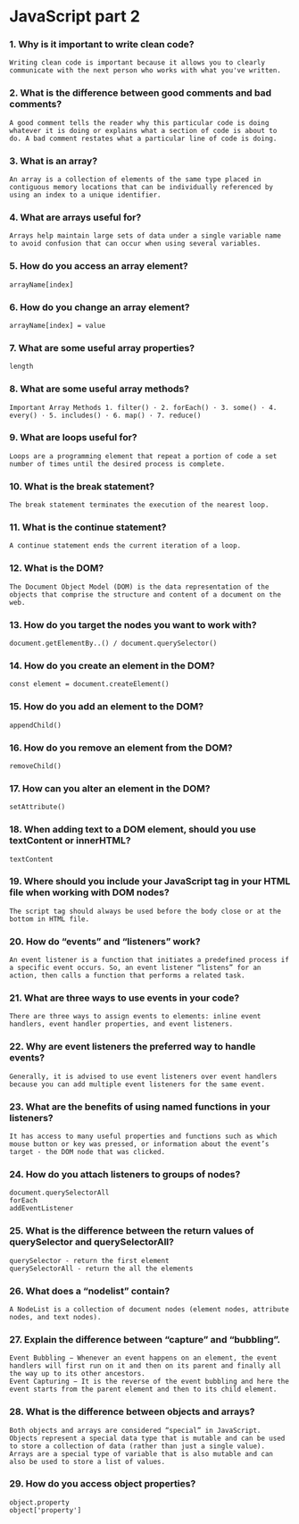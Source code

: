 # JavaScript part 2

### 1. Why is it important to write clean code?
    Writing clean code is important because it allows you to clearly communicate with the next person who works with what you've written.
### 2. What is the difference between good comments and bad comments?
    A good comment tells the reader why this particular code is doing whatever it is doing or explains what a section of code is about to do. A bad comment restates what a particular line of code is doing.
### 3. What is an array?
    An array is a collection of elements of the same type placed in contiguous memory locations that can be individually referenced by using an index to a unique identifier.
### 4. What are arrays useful for?
    Arrays help maintain large sets of data under a single variable name to avoid confusion that can occur when using several variables.
### 5. How do you access an array element?
    arrayName[index]
### 6. How do you change an array element?
    arrayName[index] = value
### 7. What are some useful array properties?
    length
### 8. What are some useful array methods?
    Important Array Methods 1. filter() · 2. forEach() · 3. some() · 4. every() · 5. includes() · 6. map() · 7. reduce()
### 9. What are loops useful for?
    Loops are a programming element that repeat a portion of code a set number of times until the desired process is complete.
### 10. What is the break statement?
    The break statement terminates the execution of the nearest loop.
### 11. What is the continue statement?
    A continue statement ends the current iteration of a loop.
### 12. What is the DOM?
    The Document Object Model (DOM) is the data representation of the objects that comprise the structure and content of a document on the web.
### 13. How do you target the nodes you want to work with?
    document.getElementBy..() / document.querySelector()
### 14. How do you create an element in the DOM?
    const element = document.createElement()
### 15. How do you add an element to the DOM?
    appendChild()
### 16. How do you remove an element from the DOM?
    removeChild()
### 17. How can you alter an element in the DOM?
    setAttribute()
### 18. When adding text to a DOM element, should you use textContent or innerHTML?
    textContent
### 19. Where should you include your JavaScript tag in your HTML file when working with DOM nodes?
    The script tag should always be used before the body close or at the bottom in HTML file.
### 20. How do “events” and “listeners” work?
    An event listener is a function that initiates a predefined process if a specific event occurs. So, an event listener “listens” for an action, then calls a function that performs a related task.
### 21. What are three ways to use events in your code?
    There are three ways to assign events to elements: inline event handlers, event handler properties, and event listeners.
### 22. Why are event listeners the preferred way to handle events?
    Generally, it is advised to use event listeners over event handlers because you can add multiple event listeners for the same event.
### 23. What are the benefits of using named functions in your listeners?
    It has access to many useful properties and functions such as which mouse button or key was pressed, or information about the event’s target - the DOM node that was clicked.
### 24. How do you attach listeners to groups of nodes?
    document.querySelectorAll
    forEach
    addEventListener
### 25. What is the difference between the return values of querySelector and querySelectorAll?
    querySelector - return the first element
    querySelectorAll - return the all the elements
### 26. What does a “nodelist” contain?
    A NodeList is a collection of document nodes (element nodes, attribute nodes, and text nodes).
### 27. Explain the difference between “capture” and “bubbling”.
    Event Bubbling − Whenever an event happens on an element, the event handlers will first run on it and then on its parent and finally all the way up to its other ancestors.
    Event Capturing − It is the reverse of the event bubbling and here the event starts from the parent element and then to its child element.
### 28. What is the difference between objects and arrays?
    Both objects and arrays are considered “special” in JavaScript. Objects represent a special data type that is mutable and can be used to store a collection of data (rather than just a single value). Arrays are a special type of variable that is also mutable and can also be used to store a list of values.
### 29. How do you access object properties?
    object.property
    object['property']